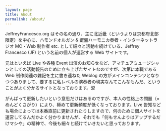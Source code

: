 ```yaml
---
layout: page
title: About
permalink: /about/
---
```


JeffreyFrancesco.org はその名の通り、主に北近畿（というよりは京都府北部限定）を中心に、ハモンドオルガン & 鍵盤ハーモニカ奏者・インターネットラジオ MC・Web 制作者 etc. として細々と活動を続けている、Jeffrey Francesco (JF) という名前の個人が運営する Web サイトです。

元はといえば Live や各種 Event 出演のお知らせなど、アマチュアミュージシャンとしての活動報告のために立ち上げたサイトなのですが、次第に本職である Web 制作関連の雑記を主に書き連ねた Weblog の方がメインコンテンツとなりつつありまして、要するに私レベルの演奏者の現実なんてこんなもんだ、ということがよく分かるサイトとなっております。涙

がんばって更新したいという意思だけはあるのですが、本人の性格上の問題（=めんどくさがり）により、極めて更新頻度が低くなっております。Live 告知なども場合によっては本番直前に更新されたりしますので、何のために個人サイトを運営してるんだかよく分かりませんが、それでも「何もせんよりはアップするだけマシや」の精神で、今後も細々と続けていきたいと思っております。
